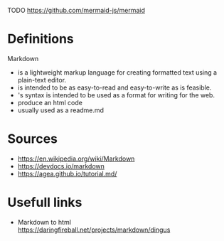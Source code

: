 TODO https://github.com/mermaid-js/mermaid
# Definitions

Markdown

* is a lightweight markup language for creating formatted text using a plain-text editor.
* is intended to be as easy-to-read and easy-to-write as is feasible.
* 's syntax is intended to be used as a format for writing for the web.
* produce an html code
* usually used as a readme.md

# Sources

* https://en.wikipedia.org/wiki/Markdown
* https://devdocs.io/markdown
* https://agea.github.io/tutorial.md/

# Usefull links

* Markdown to html \
  https://daringfireball.net/projects/markdown/dingus